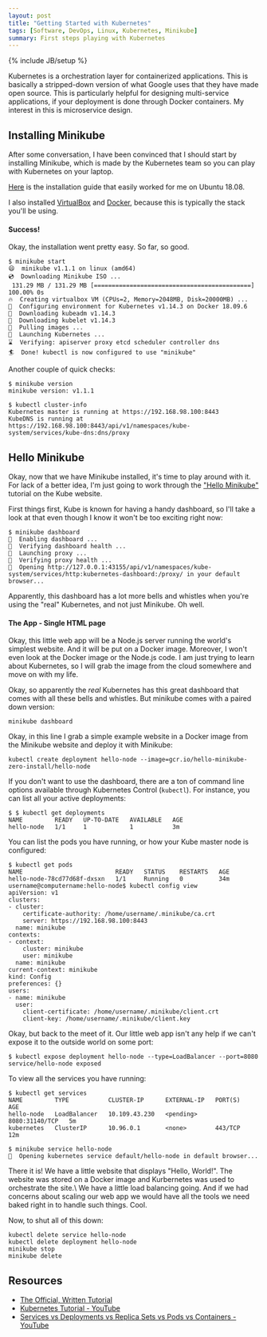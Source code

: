 ```yaml
---
layout: post
title: "Getting Started with Kubernetes"
tags: [Software, DevOps, Linux, Kubernetes, Minikube]
summary: First steps playing with Kubernetes
---
```

{% include JB/setup %}

Kubernetes is a orchestration layer for containerized applications. This is basically a stripped-down version of what Google uses that they have made open source. This is particularly helpful for designing multi-service applications, if your deployment is done through Docker containers. My interest in this is microservice design.

## Installing Minikube

After some conversation, I have been convinced that I should start by installing Minikube, which is made by the Kubernetes team so you can play with Kubernetes on your laptop.

[Here](https://kubernetes.io/docs/tasks/tools/install-minikube/) is the installation guide that easily worked for me on Ubuntu 18.08.

I also installed [VirtualBox](https://www.virtualbox.org/) and [Docker](https://www.docker.com/), because this is typically the stack you'll be using.

#### Success!

Okay, the installation went pretty easy. So far, so good.

```shell
$ minikube start
😄  minikube v1.1.1 on linux (amd64)
💿  Downloading Minikube ISO ...
 131.29 MB / 131.29 MB [============================================] 100.00% 0s
🔥  Creating virtualbox VM (CPUs=2, Memory=2048MB, Disk=20000MB) ...
🐳  Configuring environment for Kubernetes v1.14.3 on Docker 18.09.6
💾  Downloading kubeadm v1.14.3
💾  Downloading kubelet v1.14.3
🚜  Pulling images ...
🚀  Launching Kubernetes ... 
⌛  Verifying: apiserver proxy etcd scheduler controller dns
🏄  Done! kubectl is now configured to use "minikube"
```

Another couple of quick checks:

```shell
$ minikube version
minikube version: v1.1.1

$ kubectl cluster-info
Kubernetes master is running at https://192.168.98.100:8443
KubeDNS is running at https://192.168.98.100:8443/api/v1/namespaces/kube-system/services/kube-dns:dns/proxy
```

## Hello Minikube

Okay, now that we have Minikube installed, it's time to play around with it. For lack of a better idea, I'm just going to work through the ["Hello Minikube"](https://kubernetes.io/docs/tutorials/hello-minikube/) tutorial on the Kube website.

First things first, Kube is known for having a handy dashboard, so I'll take a look at that even though I know it won't be too exciting right now:

```shell
$ minikube dashboard
🔌  Enabling dashboard ...
🤔  Verifying dashboard health ...
🚀  Launching proxy ...
🤔  Verifying proxy health ...
🎉  Opening http://127.0.0.1:43155/api/v1/namespaces/kube-system/services/http:kubernetes-dashboard:/proxy/ in your default browser...
```
Apparently, this dashboard has a lot more bells and whistles when you're using the "real" Kubernetes, and not just Minikube. Oh well.

#### The App - Single HTML page

Okay, this little web app will be a Node.js server running the world's simplest website. And it will be put on a Docker image. Moreover, I won't even look at the Docker image or the Node.js code. I am just trying to learn about Kubernetes, so I will grab the image from the cloud somewhere and move on with my life.

Okay, so apparently the *real* Kubernetes has this great dashboard that comes with all these bells and whistles. But minikube comes with a paired down version:

```shell
minikube dashboard
```

Okay, in this line I grab a simple example website in a Docker image from the Minikube website and deploy it with Minikube:

```shell
kubectl create deployment hello-node --image=gcr.io/hello-minikube-zero-install/hello-node
```

If you don't want to use the dashboard, there are a ton of command line options available through Kubernetes Control (`kubectl`). For instance, you can list all your active deployments:

```shell
$ $ kubectl get deployments
NAME         READY   UP-TO-DATE   AVAILABLE   AGE
hello-node   1/1     1            1           3m
```

You can list the pods you have running, or how your Kube master node is configured:

```shell
$ kubectl get pods
NAME                          READY   STATUS    RESTARTS   AGE
hello-node-78cd77d68f-dxsxn   1/1     Running   0          34m
username@computername:hello-node$ kubectl config view
apiVersion: v1
clusters:
- cluster:
    certificate-authority: /home/username/.minikube/ca.crt
    server: https://192.168.98.100:8443
  name: minikube
contexts:
- context:
    cluster: minikube
    user: minikube
  name: minikube
current-context: minikube
kind: Config
preferences: {}
users:
- name: minikube
  user:
    client-certificate: /home/username/.minikube/client.crt
    client-key: /home/username/.minikube/client.key
```

Okay, but back to the meet of it. Our little web app isn't any help if we can't expose it to the outside world on some port:

```shell
$ kubectl expose deployment hello-node --type=LoadBalancer --port=8080
service/hello-node exposed
```

To view all the services you have running:

```shell
$ kubectl get services
NAME         TYPE           CLUSTER-IP      EXTERNAL-IP   PORT(S)          AGE
hello-node   LoadBalancer   10.109.43.230   <pending>     8080:31140/TCP   5m
kubernetes   ClusterIP      10.96.0.1       <none>        443/TCP          12m

$ minikube service hello-node
🎉  Opening kubernetes service default/hello-node in default browser...
```

There it is!  We have a little website that displays "Hello, World!".  The website was stored on a Docker image and Kurbernetes was used to orchestrate the site.\ We have a little load balancing going. And if we had concerns about scaling our web app we would have all the tools we need baked right in to handle such things. Cool.

Now, to shut all of this down:

```shell
kubectl delete service hello-node
kubectl delete deployment hello-node
minikube stop
minikube delete
```




## Resources

* [The Official, Written Tutorial](https://kubernetes.io/docs/tutorials/hello-minikube/)
* [Kubernetes Tutorial - YouTube](https://www.youtube.com/playlist?list=PLot-YkcC7wZ9xwMzkzR_EkOrPahSofe5Q)
* [Services vs Deployments vs Replica Sets vs Pods vs Containers - YouTube](https://www.youtube.com/watch?v=ohSUtEfDefc)
